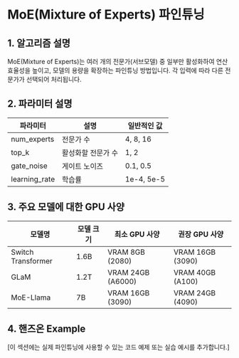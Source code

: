 # MoE(Mixture of Experts) 파인튜닝

## 1. 알고리즘 설명

MoE(Mixture of Experts)는 여러 개의 전문가(서브모델) 중 일부만 활성화하여 연산 효율성을 높이고, 모델의 용량을 확장하는 파인튜닝 방법입니다. 각 입력에 따라 다른 전문가가 선택되어 처리됩니다.

## 2. 파라미터 설명

| 파라미터 | 설명 | 일반적인 값 |
|-----------|------|------------|
| num_experts | 전문가 수 | 4, 8, 16 |
| top_k | 활성화할 전문가 수 | 1, 2 |
| gate_noise | 게이트 노이즈 | 0.1, 0.5 |
| learning_rate | 학습률 | 1e-4, 5e-5 |

## 3. 주요 모델에 대한 GPU 사양

| 모델명 | 모델 크기 | 최소 GPU 사양 | 권장 GPU 사양 |
|--------|-----------|--------------|--------------|
| Switch Transformer | 1.6B | VRAM 8GB (2080) | VRAM 16GB (3090) |
| GLaM | 1.2T | VRAM 24GB (A6000) | VRAM 40GB (A100) |
| MoE-Llama | 7B | VRAM 16GB (3090) | VRAM 24GB (4090) |

## 4. 핸즈온 Example

[이 섹션에는 실제 파인튜닝에 사용할 수 있는 코드 예제 또는 실습 예시를 추가합니다.]
